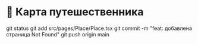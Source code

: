 # 🧳 Карта путешественника

git status
git add src/pages/Place/Place.tsx
git commit -m "feat: добавлена страница Not Found"
git push origin main